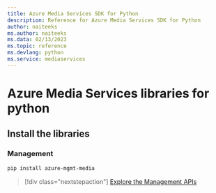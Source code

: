 ```yaml
---
title: Azure Media Services SDK for Python
description: Reference for Azure Media Services SDK for Python
author: naiteeks
ms.author: naiteeks
ms.data: 02/13/2023
ms.topic: reference
ms.devlang: python
ms.service: mediaservices
---
```

# Azure Media Services libraries for python

## Install the libraries


### Management

```bash
pip install azure-mgmt-media
```
> [!div class="nextstepaction"]
> [Explore the Management APIs](/python/api/overview/azure/mediaservices/management)